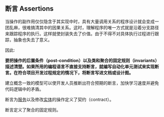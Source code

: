 ## 断言 Assertions

当操作的副作用仅仅隐含于其实现中时，具有大量调用关系的程序设计就会变成一团乱麻，很难搞清其中的因果关系。这时，理解程序的唯一方式就是沿着分支路径来跟踪程序的执行。这样就使封装失去了价值。由于不得不对具体执行过程进行跟踪，抽象也失去了意义。

因此:

**要把操作的后置条件（post-condition）以及类和聚合的固定规则（invariants）描述清楚。如果所用的编程语言不直接支持断言，就编写自动化单元测试来实现断言。在符合项目开发过程规定的情况下，将断言写进文档或设计图。**

建立概念一致的模型可以使开发人员推断出符合预期的断言，加快学习速度并避免代码逻辑中的矛盾。

断言为[服务](cn_2.5_services.md)以及修改[实体](cn_2.2_entities.md)的操作定义了契约（contract）。

断言定义了聚合的固定规则。








